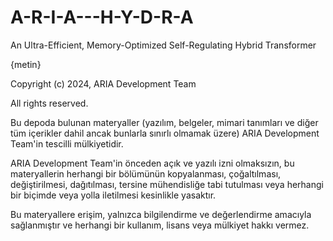 # A-R-I-A---H-Y-D-R-A
An Ultra-Efficient, Memory-Optimized Self-Regulating Hybrid Transformer

{metin}

Copyright (c) 2024, ARIA Development Team

All rights reserved.

Bu depoda bulunan materyaller (yazılım, belgeler, mimari tanımları ve diğer tüm içerikler dahil ancak bunlarla sınırlı olmamak üzere) ARIA Development Team'in tescilli mülkiyetidir.

ARIA Development Team'in önceden açık ve yazılı izni olmaksızın, bu materyallerin herhangi bir bölümünün kopyalanması, çoğaltılması, değiştirilmesi, dağıtılması, tersine mühendisliğe tabi tutulması veya herhangi bir biçimde veya yolla iletilmesi kesinlikle yasaktır.

Bu materyallere erişim, yalnızca bilgilendirme ve değerlendirme amacıyla sağlanmıştır ve herhangi bir kullanım, lisans veya mülkiyet hakkı vermez.
